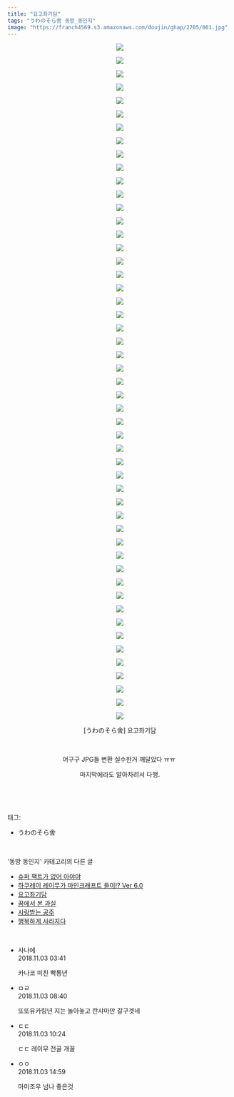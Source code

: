 ```yaml
---
title: "요고좌기담"
tags: "うわのそら舎 동방_동인지"
image: "https://franch4569.s3.amazonaws.com/doujin/ghap/2705/001.jpg"
---
```

<div class="article">
<p style="text-align: center; clear: none; float: none;"><img src="{{ site.imgserver2 }}/ghap/2705/001.jpg"/></p>
<p style="text-align: center; clear: none; float: none;"><img src="{{ site.imgserver2 }}/ghap/2705/002.jpg"/></p>
<p style="text-align: center; clear: none; float: none;"><img src="{{ site.imgserver2 }}/ghap/2705/003.jpg"/></p>
<p style="text-align: center; clear: none; float: none;"><img src="{{ site.imgserver2 }}/ghap/2705/004.jpg"/></p>
<p style="text-align: center; clear: none; float: none;"><img src="{{ site.imgserver2 }}/ghap/2705/005.jpg"/></p>
<p style="text-align: center; clear: none; float: none;"><img src="{{ site.imgserver2 }}/ghap/2705/006.jpg"/></p>
<p style="text-align: center; clear: none; float: none;"><img src="{{ site.imgserver2 }}/ghap/2705/007.jpg"/></p>
<p style="text-align: center; clear: none; float: none;"><img src="{{ site.imgserver2 }}/ghap/2705/008.jpg"/></p>
<p style="text-align: center; clear: none; float: none;"><img src="{{ site.imgserver2 }}/ghap/2705/009.jpg"/></p>
<p style="text-align: center; clear: none; float: none;"><img src="{{ site.imgserver2 }}/ghap/2705/010.jpg"/></p>
<p style="text-align: center; clear: none; float: none;"><img src="{{ site.imgserver2 }}/ghap/2705/011.jpg"/></p>
<p style="text-align: center; clear: none; float: none;"><img src="{{ site.imgserver2 }}/ghap/2705/012.jpg"/></p>
<p style="text-align: center; clear: none; float: none;"><img src="{{ site.imgserver2 }}/ghap/2705/013.jpg"/></p>
<p style="text-align: center; clear: none; float: none;"><img src="{{ site.imgserver2 }}/ghap/2705/014.jpg"/></p>
<p style="text-align: center; clear: none; float: none;"><img src="{{ site.imgserver2 }}/ghap/2705/015.jpg"/></p>
<p style="text-align: center; clear: none; float: none;"><img src="{{ site.imgserver2 }}/ghap/2705/016.jpg"/></p>
<p style="text-align: center; clear: none; float: none;"><img src="{{ site.imgserver2 }}/ghap/2705/017.jpg"/></p>
<p style="text-align: center; clear: none; float: none;"><img src="{{ site.imgserver2 }}/ghap/2705/018.jpg"/></p>
<p style="text-align: center; clear: none; float: none;"><img src="{{ site.imgserver2 }}/ghap/2705/019.jpg"/></p>
<p style="text-align: center; clear: none; float: none;"><img src="{{ site.imgserver2 }}/ghap/2705/020.jpg"/></p>
<p style="text-align: center; clear: none; float: none;"><img src="{{ site.imgserver2 }}/ghap/2705/021.jpg"/></p>
<p style="text-align: center; clear: none; float: none;"><img src="{{ site.imgserver2 }}/ghap/2705/022.jpg"/></p>
<p style="text-align: center; clear: none; float: none;"><img src="{{ site.imgserver2 }}/ghap/2705/023.jpg"/></p>
<p style="text-align: center; clear: none; float: none;"><img src="{{ site.imgserver2 }}/ghap/2705/024.jpg"/></p>
<p style="text-align: center; clear: none; float: none;"><img src="{{ site.imgserver2 }}/ghap/2705/025.jpg"/></p>
<p style="text-align: center; clear: none; float: none;"><img src="{{ site.imgserver2 }}/ghap/2705/026.jpg"/></p>
<p style="text-align: center; clear: none; float: none;"><img src="{{ site.imgserver2 }}/ghap/2705/027.jpg"/></p>
<p style="text-align: center; clear: none; float: none;"><img src="{{ site.imgserver2 }}/ghap/2705/028.jpg"/></p>
<p style="text-align: center; clear: none; float: none;"><img src="{{ site.imgserver2 }}/ghap/2705/029.jpg"/></p>
<p style="text-align: center; clear: none; float: none;"><img src="{{ site.imgserver2 }}/ghap/2705/030.jpg"/></p>
<p style="text-align: center; clear: none; float: none;"><img src="{{ site.imgserver2 }}/ghap/2705/031.jpg"/></p>
<p style="text-align: center; clear: none; float: none;"><img src="{{ site.imgserver2 }}/ghap/2705/032.jpg"/></p>
<p style="text-align: center; clear: none; float: none;"><img src="{{ site.imgserver2 }}/ghap/2705/033.jpg"/></p>
<p style="text-align: center; clear: none; float: none;"><img src="{{ site.imgserver2 }}/ghap/2705/034.jpg"/></p>
<p style="text-align: center; clear: none; float: none;"><img src="{{ site.imgserver2 }}/ghap/2705/035.jpg"/></p>
<p style="text-align: center; clear: none; float: none;"><img src="{{ site.imgserver2 }}/ghap/2705/036.jpg"/></p>
<p style="text-align: center; clear: none; float: none;"><img src="{{ site.imgserver2 }}/ghap/2705/037.jpg"/></p>
<p style="text-align: center; clear: none; float: none;"><img src="{{ site.imgserver2 }}/ghap/2705/038.jpg"/></p>
<p style="text-align: center; clear: none; float: none;"><img src="{{ site.imgserver2 }}/ghap/2705/039.jpg"/></p>
<p style="text-align: center; clear: none; float: none;"><img src="{{ site.imgserver2 }}/ghap/2705/040.jpg"/></p>
<p style="text-align: center; clear: none; float: none;"><img src="{{ site.imgserver2 }}/ghap/2705/041.jpg"/></p>
<p style="text-align: center; clear: none; float: none;"><img src="{{ site.imgserver2 }}/ghap/2705/042.jpg"/></p>
<p style="text-align: center; clear: none; float: none;"><img src="{{ site.imgserver2 }}/ghap/2705/043.jpg"/></p>
<p style="text-align: center; clear: none; float: none;"><img src="{{ site.imgserver2 }}/ghap/2705/044.jpg"/></p>
<p style="text-align: center; clear: none; float: none;"><img src="{{ site.imgserver2 }}/ghap/2705/045.jpg"/></p>
<p style="text-align: center; clear: none; float: none;"><img src="{{ site.imgserver2 }}/ghap/2705/046.jpg"/></p>
<p style="text-align: center; clear: none; float: none;"><img src="{{ site.imgserver2 }}/ghap/2705/047.jpg"/></p>
<p style="text-align: center; clear: none; float: none;"><img src="{{ site.imgserver2 }}/ghap/2705/048.jpg"/></p>
<p style="text-align: center; clear: none; float: none;"><img src="{{ site.imgserver2 }}/ghap/2705/049.jpg"/></p>
<p style="text-align: center; clear: none; float: none;"><img src="{{ site.imgserver2 }}/ghap/2705/050.jpg"/></p>
<p style="text-align: center; clear: none; float: none;"><img src="{{ site.imgserver2 }}/ghap/2705/051.jpg"/></p>
<p style="text-align: center; clear: none; float: none;">[うわのそら舎] 요고좌기담</p>
<p style="text-align: center; clear: none; float: none;"><br/></p>
<p style="text-align: center; clear: none; float: none;">어구구 JPG들 변환 실수한거 깨달았다 ㅠㅠ </p>
<p style="text-align: center; clear: none; float: none;">마지막에라도 알아차려서 다행.</p>
<p><br/></p>
</div><br/>
<div class="tagTrail">
<p>태그: </p>
<ul>
<li>うわのそら舎</li>
</ul>
</div><br/>
<div class="another">
<p>'동방 동인지' 카테고리의 다른 글</p>
<ul>
<li><a href="/ghap_2707">슈퍼 팩트가 없어 아야야</a></li>
<li><a href="/ghap_2706">하쿠레이 레이무가 마인크래프트 들이!? Ver 6.0</a></li>
<li><a href="/ghap_2705">요고좌기담</a></li>
<li><a href="/ghap_2704">꿈에서 본 과실</a></li>
<li><a href="/ghap_2703">사랑받는 공주</a></li>
<li><a href="/ghap_2702">행복하게 사라지다</a></li>
</ul>
</div><br/>
<div class="cb_module cb_fluid">
<div class="cb_wrt cb_profile">
<div class="comment">
<ul>
<li class="cb_thumb_off" id="comment15366847">
<div class="cb_comment_area">
<div class="cb_info_area">
<div class="cb_section">
<span class="cb_nick_name">사나에</span>
</div>
<div class="cb_section">
<span class="cb_date">2018.11.03 03:41 </span>
</div>
</div>
<div class="cb_dsc_comment">
<p class="cb_dsc">
											카나코 미친 빡통년
										</p>
</div>
</div></li>
<li class="cb_thumb_off" id="comment15366892">
<div class="cb_comment_area">
<div class="cb_info_area">
<div class="cb_section">
<span class="cb_nick_name">ㅁㄹ</span>
</div>
<div class="cb_section">
<span class="cb_date">2018.11.03 08:40 </span>
</div>
</div>
<div class="cb_dsc_comment">
<p class="cb_dsc">
											또또유카링년 지는 놀아놓고 란샤마만 갈구겟네
										</p>
</div>
</div></li>
<li class="cb_thumb_off" id="comment15366920">
<div class="cb_comment_area">
<div class="cb_info_area">
<div class="cb_section">
<span class="cb_nick_name">ㄷㄷ</span>
</div>
<div class="cb_section">
<span class="cb_date">2018.11.03 10:24 </span>
</div>
</div>
<div class="cb_dsc_comment">
<p class="cb_dsc">
											ㄷㄷ 레이무 전골 개꼴
										</p>
</div>
</div></li>
<li class="cb_thumb_off" id="comment15366970">
<div class="cb_comment_area">
<div class="cb_info_area">
<div class="cb_section">
<span class="cb_nick_name">ㅇㅇ</span>
</div>
<div class="cb_section">
<span class="cb_date">2018.11.03 14:59 </span>
</div>
</div>
<div class="cb_dsc_comment">
<p class="cb_dsc">
											마미조우 넘나 좋은것 
										</p>
</div>
</div></li>
</ul>
</div>
</div><!-- commentList close -->
</div><br/>

